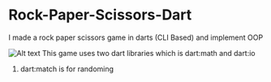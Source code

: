 # Rock-Paper-Scissors-Dart
I made a rock paper scissors game in darts (CLI Based) and implement OOP


![Alt text](https://i.ibb.co/nkNKppz/Screenshot-1355.png "Optional title")
This game uses two dart libraries which is dart:math and dart:io
1. dart:match is for randoming
